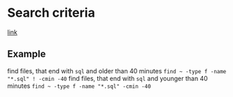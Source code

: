 # Search criteria
[link](https://raspberrytips.com/find-file-raspberry-pi/)
## Example 
find files, that end with `sql` and older than 40 minutes
`find ~ -type f -name "*.sql" ! -cmin -40`
find files, that end with `sql` and younger than 40 minutes
`find ~ -type f -name "*.sql" -cmin -40`
